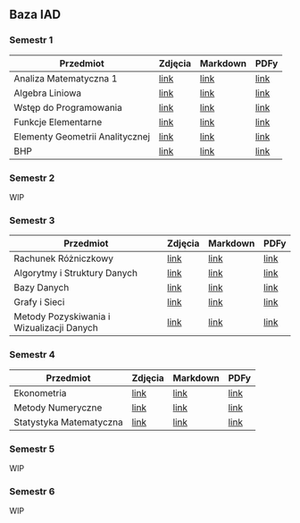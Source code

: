 ## Baza IAD

### Semestr 1

| Przedmiot                       | Zdjęcia               | Markdown                | PDFy               |
| ---                             | ---                   | ---                     | ---                |
| Analiza Matematyczna 1          | [link](./source/AM1/) | [link](./markdown/AM1/) | [link](./pdf/AM1/) |
| Algebra Liniowa                 | [link](./source/AL/)  | [link](./markdown/AL/)  | [link](./pdf/AL/)  |
| Wstęp do Programowania          | [link](./source/WdP/) | [link](./markdown/WdP/) | [link](./pdf/WdP/) |
| Funkcje Elementarne             | [link](./source/FE/)  | [link](./markdown/FE/)  | [link](./pdf/FE/)  |
| Elementy Geometrii Analitycznej | [link](./source/EGA/) | [link](./markdown/EGA/) | [link](./pdf/EGA/) |
| BHP                             | [link](./source/BHP/) | [link](./markdown/BHP/) | [link](./pdf/BHP/) |

### Semestr 2

WIP

<!--
| Przedmiot                            | Zdjęcia | Markdown | PDFy |
| ---                                  | ---     | ---      | ---  |
| Analiza Matematyczna 2               | [link](./source/AM2/) |
| Algebra Współczesna z Zastosowaniami |
| Matematyka Dyskretna                 |
| Matematyka Dyskretna                 |
-->

### Semestr 3

| Przedmiot                                 | Zdjęcia                 | Markdown                  | PDFy                 |
| ---                                       | ---                     | ---                       | ---                  |
| Rachunek Różniczkowy                      | [link](./source/RR/)    | [link](./markdown/RR/)    | [link](./pdf/RR/)    |
| Algorytmy i Struktury Danych              | [link](./source/AiSD/)  | [link](./markdown/AiSD/)  | [link](./pdf/AiSD/)  |
| Bazy Danych                               | [link](./source/BD/)    | [link](./markdown/BD/)    | [link](./pdf/BD/)    |
| Grafy i Sieci                             | [link](./source/GiS/)   | [link](./markdown/GiS/)   | [link](./pdf/GiS/)   |
| Metody Pozyskiwania i Wizualizacji Danych | [link](./source/MPiWD/) | [link](./markdown/MPiWD/) | [link](./pdf/MPiWD/) |

### Semestr 4

| Przedmiot               | Zdjęcia                       | Markdown                        | PDFy                       |
| ---                     | ---                           | ---                             | ---                        |
| Ekonometria             | [link](./source/Ekonometria/) | [link](./markdown/Ekonometria/) | [link](./pdf/Ekonometria/) |
| Metody Numeryczne       | [link](./source/MN/)          | [link](./markdown/MN/)          | [link](./pdf/MN/)          |
| Statystyka Matematyczna | [link](./source/SM/)          | [link](./markdown/SM/)          | [link](./pdf/SM/)          |

### Semestr 5

WIP

### Semestr 6

WIP

